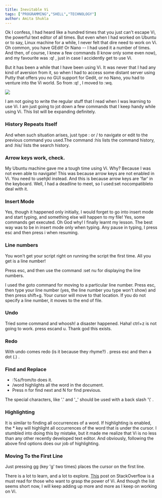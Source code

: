 ```yaml
---
title: Inevitable Vi
tags: ["PROGRAMMING","SHELL","TECHNOLOGY"]
author: Amita Shukla
---
```



Ok I confess, I had heard like a hundred times that you just can't escape Vi, the powerful text editor of all times. But even when I had worked on Ubuntu or to say, Linux machine for a while, I never felt that dire need to work on Vi. Oh common, you have GEdit! Or Nano -- I had used it a number of times. And then, of course, I knew a few commands (I know only some even now), and my favourite was :q! , just in case I accidently get to use Vi. 


 


But it has been a while that I have been using Vi. It was never that I had any kind of aversion from it, so when I had to access some distant server using Putty that offers you no GUI support for Gedit, or no Nano, you had to venture into the Vi world. So from :q! , I moved to :wq.

 


[![](https://4.bp.blogspot.com/-cWAxqJoloiQ/WEVdc8SltnI/AAAAAAAAFO8/pSg4D4VbhuY_LpUrkU6CYisI6Iprol4pACEw/s1600/main-qimg-f157a9584f79e958652338eae9a28fc9.png)](https://4.bp.blogspot.com/-cWAxqJoloiQ/WEVdc8SltnI/AAAAAAAAFO8/pSg4D4VbhuY_LpUrkU6CYisI6Iprol4pACEw/s1600/main-qimg-f157a9584f79e958652338eae9a28fc9.png)

 


 


I am not going to write the regular stuff that I read when I was learning to use Vi. I am just going to jot down a few commands that I keep handy while using Vi. This list will be expanding definitely.

 


### History Repeats Itself

And when such situation arises, just type : or / to navigate or edit to the previous command you used.The command :his lists the command history, and :his/ lists the search history.

### Arrow keys work, check.

My Ubuntu machine gave me a tough time using Vi. Why? Because I was not even able to navigate! This was because arrow keys are not enabled in Vi. You need to usehjkl instead. And this is because arrow keys are 'far' in the keyboard. Well, I had a deadline to meet, so I used:set nocompatibleto deal with it.

 


### Insert Mode

Yes, though it happened only initially, I would forget to go into insert mode and start typing, and something else will happen to my file! Yes, some commands get executed. Oh God why! I finally learnt my lesson. The best way was to be in insert mode only when typing. Any pause in typing, I press esc and then press i when resuming.

 


### Line numbers

You won't get your script right on running the script the first time. All you get is a line number!

Press esc, and then use the command :set nu for displaying the line numbers.

I used the goto command for moving to a particular line number. Press esc, then type your line number (yes, the line number you type won't show) and then press shift+g. Your cursor will move to that location. If you do not specify a line number, it moves to the end of file.

 


### Undo

Tried some command and whoosh! a disaster happened. Haha! ctrl+z is not going to work. press escand u. Thank god this exists.

 


### Redo

With undo comes redo (is it because they rhyme?) . press esc and then a dot (.) .

 


### Find and Replace

 


- :%s/from/to does it.
- /word highlights all the word in the document.
- Press n for find next and N for find previous.

The special characters, like '.' and '\_' should be used with a back slash '\\' .

 


### Highlighting

It is similar to finding all occurrences of a word. If highlighting is enabled, the \* key will highlight all occurrences of the word that is under the cursor. I stumbled into doing this by mistake, but it made me realize that Vi is no less than any other recently developed text editor. 
And obviously, following the above find options does our job of highlighting. 
 


### Moving To the First Line

Just pressing gg (key 'g' two times) places the cursor on the first line.

 


There is a lot to learn, and a lot to explore. [This](http://stackoverflow.com/questions/1218390/what-is-your-most-productive-shortcut-with-vim/1220118#1220118) post on StackOverflow is a must read for those who want to grasp the power of Vi. And though the list seems short now, I will keep adding up more and more as I keep on working on Vi.

 


 


 


